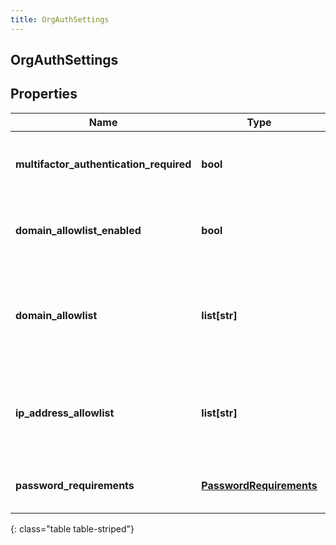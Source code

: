 ```yaml
---
title: OrgAuthSettings
---
```

## OrgAuthSettings

## Properties

|Name | Type | Description | Notes|
|------------ | ------------- | ------------- | -------------|
| **multifactor_authentication_required** | **bool** | Indicates whether multi-factor authentication is required. | [optional] |
| **domain_allowlist_enabled** | **bool** | Indicates whether the domain allowlist is enabled. | [optional] |
| **domain_allowlist** | **list[str]** | The list of domains that will be allowed to embed Genesys Cloud applications. | [optional] |
| **ip_address_allowlist** | **list[str]** | The list of IP addresses that will be allowed to authenticate with Genesys Cloud. | [optional] |
| **password_requirements** | [**PasswordRequirements**](PasswordRequirements.html) | The password requirements for the organization. | [optional] |
{: class="table table-striped"}


